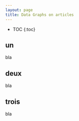 ```yaml
---
layout: page
title: Data Graphs on articles
---
```


* TOC
{:toc}

## un
bla
## deux
bla
## trois
bla

